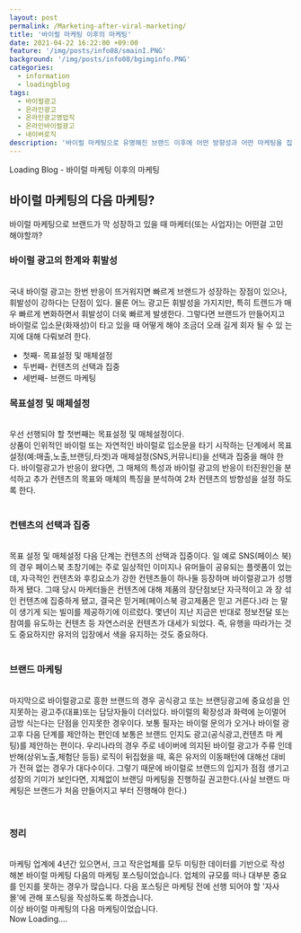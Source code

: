 ```yaml
---
layout: post
permalink: /Marketing-after-viral-marketing/
title: '바이럴 마케팅 이후의 마케팅'
date: 2021-04-22 16:22:00 +09:00
feature: '/img/posts/info08/smainI.PNG'
background: '/img/posts/info08/bgimginfo.PNG'
categories:
  - information
  - loadingblog
tags:
  - 바이럴광고
  - 온라인광고
  - 온라인광고영업직
  - 온라인바이럴광고
  - 네이버로직
description: '바이럴 마케팅으로 유명해진 브랜드 이후에 어떤 방향성과 어떤 마케팅을 집행해야 할까?'
---
```

Loading Blog - 바이럴 마케팅 이후의 마케팅

## 바이럴 마케팅의 다음 마케팅?
<p>
 바이럴 마케팅으로 브랜드가 막 성장하고 있을 때 마케터(또는 사업자)는 어떤걸 고민
해야할까?
</p>
<h3>바이럴 광고의 한계와 휘발성</h3>
<br>
 국내 바이럴 광고는 한번 반응이 뜨거워지면 빠르게 브랜드가 성장하는 장점이 있으나,
휘발성이 강하다는 단점이 있다. 물론 어느 광고든 휘발성을 가지지만, 특히 트렌드가
매우 빠르게 변화하면서 휘발성이 더욱 빠르게 발생한다. 그렇다면 브랜드가 만들어지고
바이럴로 입소문(화재성)이 타고 있을 때 어떻게 해야 조금더 오래 길게 회자 될 수 있
는지에 대해 다뤄보려 한다.   

<ul>
<li>첫째- 목표설정 및 매체설정</li>
<li>두번째- 컨텐츠의 선택과 집중</li>
<li>세번째- 브랜드 마케팅</li>
</ul>

<h3>목표설정 및 매체설정</h3>
<br>
 우선 선행되야 할 첫번째는 목표설정 및 매체설정이다.<br>
상품이 인위적인 바이럴 또는 자연적인 바이럴로 입소문을 타기 시작하는 단계에서
목표설정(예:매출,노출,브랜딩,타겟)과 매체설정(SNS,커뮤니티)을 선택과 집중을 해야
한다. 바이럴광고가 반응이 왔다면, 그 매체의 특성과 바이럴 광고의 반응이 터진원인을
분석하고 추가 컨텐츠의 목표와 매체의 특징을 분석하여 2차 컨텐츠의 방향성을 설정
하도록 한다.<br>
<br>
<h3>컨텐츠의 선택과 집중</h3>
<br>
  목표 설정 및 매체설정 다음 단계는 컨텐츠의 선택과 집중이다. 일 예로 SNS(페이스
 북)의 경우 페이스북 초창기에는 주로 일상적인 이미지나 유머들이 공유되는 플렛폼이
 었는데, 자극적인 컨텐츠와 후킹요소가 강한 컨텐츠들이 하나둘 등장하며 바이럴광고가
 성행하게 됐다. 그때 당시 마케터들은 컨텐츠에 대해 제품의 장단점보단 자극적이고 과
 장 섞인 컨텐츠에 집중하게 됐고, 결국은 믿거페(페이스북 광고제품은 믿고 거른다.)라
 는 말이 생기게 되는 빌미를 제공하기에 이르렀다. 몇년이 지난 지금은 반대로 정보전달
 또는 참여를 유도하는 컨텐츠 등 자연스러운 컨텐츠가 대세가 되었다.
 즉, 유행을 따라가는 것도 중요하지만 유저의 입장에서 색을 유지하는 것도 중요하다.<br>
<br>
<h3>브랜드 마케팅</h3>
<br>
  마지막으로 바이럴광고로 흥한 브랜드의 경우 공식광고 또는 브랜딩광고에 중요성을
 인지못하는 광고주(대표)또는 담당자들이 더러있다. 바이럴의 확장성과 화력에 눈이멀어
 금방 식는다는 단점을 인지못한 경우이다. 보통 필자는 바이럴 문의가 오거나 바이럴
 광고후 다음 단계를 제안하는 편인데 보통은 브랜드 인지도 광고(공식광고,컨텐츠 마
 케팅)를 제안하는 편이다. 우리나라의 경우 주로 네이버에 의지된 바이럴 광고가 주류
 인데 반해(상위노출,체험단 등등) 로직이 뒤집혔을 때, 혹은 유저의 이동패턴에 대해선
 대비가 전혀 없는 경우가 대다수이다. 그렇기 때문에 바이럴로 브랜드의 입지가 점점
 생기고 성장의 기미가 보인다면, 지체없이 브랜딩 마케팅을 진행하길 권고한다.(사실
 브랜드 마케팅은 브랜드가 처음 만들어지고 부터 진행해야 한다.)<br>
</p>
<br>
<h3>정리</h3>
<br>
 마케팅 업계에 4년간 있으면서, 크고 작은업체를 모두 미팅한 데이터를 기반으로 작성
 해본 바이럴 마케팅 다음의 마케팅 포스팅이었습니다. 업체의 규모를 떠나 대부분 중요
 를 인지를 못하는 경우가 많습니다. 다음 포스팅은 마케팅 전에 선행 되어야 할 '자사
 몰'에 관해 포스팅을 작성하도록 하겠습니다. <br>  
이상 바이럴 마케팅의 다음 마케팅이었습니다.
<br>
Now Loading....
